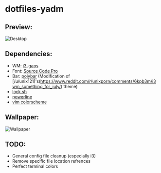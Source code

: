 # dotfiles-yadm

## Preview:

![Desktop](https://i.imgur.com/giujaX7.png)

## Dependencies:

* WM: [i3-gaps](https://github.com/Airblader/i3)
* Font: [Source Code Pro](https://github.com/adobe-fonts/source-code-pro)
* Bar: [polybar](https://github.com/jaagr/polybar) (Modification of [/u/unix121]'s(https://www.reddit.com/r/unixporn/comments/6kpb3m/i3wm_something_for_july/) theme)
* [lock.sh](https://github.com/resloved/lock.sh)
* [powerline](https://github.com/powerline/powerline)
* [vim colorscheme](https://github.com/resloved/myokai)

## Wallpaper:

![Wallpaper](http://i.imgur.com/QXkeC4r.png)

## TODO:

* General config file cleanup (especially i3)
* Remove specific file location refrences
* Perfect terminal colors
